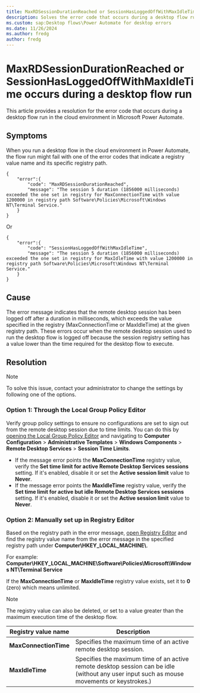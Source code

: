 ```yaml
---
title: MaxRDSessionDurationReached or SessionHasLoggedOffWithMaxIdleTime Error
description: Solves the error code that occurs during a desktop flow run in Microsoft Power Automate.
ms.custom: sap:Desktop flows\Power Automate for desktop errors
ms.date: 11/26/2024
ms.author: fredg 
author: fredg
---
```

# MaxRDSessionDurationReached or SessionHasLoggedOffWithMaxIdleTime occurs during a desktop flow run

This article provides a resolution for the error code that occurs during a desktop flow run in the cloud environment in Microsoft Power Automate.

## Symptoms

When you run a desktop flow in the cloud environment in Power Automate, the flow run might fail with one of the error codes that indicate a registry value name and its specific registry path.

```jsonc
{ 
    "error":{
        "code": "MaxRDSessionDurationReached",
        "message": "The session 5 duration (1856000 milliseconds) exceeded the one set in registry for MaxConnectionTime with value 1200000 in registry path Software\Policies\Microsoft\Windows NT\Terminal Service."
    } 
}
```

Or

```jsonc
{ 
    "error":{
        "code": "SessionHasLoggedOffWithMaxIdleTime",
        "message": "The session 5 duration (1856000 milliseconds) exceeded the one set in registry for MaxIdleTime with value 1200000 in registry path Software\Policies\Microsoft\Windows NT\Terminal Service."
    } 
}
```

## Cause

The error message indicates that the remote desktop session has been logged off after a duration in milliseconds, which exceeds the value specified in the registry (MaxConnectionTime or MaxIdleTime) at the given registry path. These errors occur when the remote desktop session used to run the desktop flow is logged off because the session registry setting has a value lower than the time required for the desktop flow to execute.

## Resolution

> [!NOTE]
> To solve this issue, contact your administrator to change the settings by following one of the options.

### Option 1: Through the Local Group Policy Editor

Verify group policy settings to ensure no configurations are set to sign out from the remote desktop session due to time limits. You can do this by [opening the Local Group Policy Editor](/previous-versions/windows/it-pro/windows-server-2012-R2-and-2012/dn789185(v=ws.11)) and navigating to **Computer Configuration** > **Administrative Templates** > **Windows Components** > **Remote Desktop Services** > **Session Time Limits**.

- If the message error points the **MaxConnectionTime** registry value, verify the **Set time limit for active Remote Desktop Services sessions** setting. If it's enabled, disable it or set the **Active session limit** value to **Never**.
- If the message error points the **MaxIdleTime** registry value, verify the **Set time limit for active but idle Remote Desktop Services sessions** setting. If it's enabled, disable it or set the **Active session limit** value to **Never**.

### Option 2: Manually set up in Registry Editor

Based on the registry path in the error message, [open Registry Editor](/previous-versions/windows/it-pro/windows-server-2003/cc758067(v=ws.10)) and find the registry value name from the error message in the specified registry path under **Computer\HKEY_LOCAL_MACHINE\\**.

For example: **Computer\HKEY_LOCAL_MACHINE\Software\Policies\Microsoft\Windows NT\Terminal Service**

If the **MaxConnectionTime** or **MaxIdleTime** registry value exists, set it to **0** (zero) which means unlimited.

> [!NOTE]
> The registry value can also be deleted, or set to a value greater than the maximum execution time of the desktop flow.

|Registry value name|Description|
|---|---|
| **MaxConnectionTime** | Specifies the maximum time of an active remote desktop session.|
| **MaxIdleTime** | Specifies the maximum time of an active remote desktop session can be idle (without any user input such as mouse movements or keystrokes.)|
